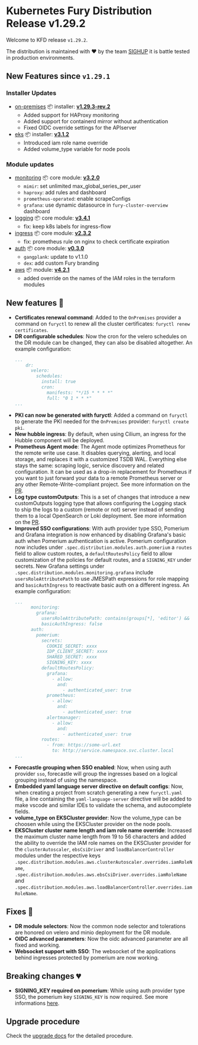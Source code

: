 # Kubernetes Fury Distribution Release v1.29.2

Welcome to KFD release `v1.29.2`.

The distribution is maintained with ❤️ by the team [SIGHUP](https://sighup.io/) it is battle tested in production environments.

## New Features since `v1.29.1`

### Installer Updates

- [on-premises](https://github.com/sighupio/fury-kubernetes-on-premises) 📦 installer: [**v1.29.3-rev.2**](https://github.com/sighupio/fury-kubernetes-on-premises/releases/tag/v1.29.3-rev.2)
  - Added support for HAProxy monitoring
  - Added support for containerd mirror without authentication
  - Fixed OIDC override settings for the APIserver
- [eks](https://github.com/sighupio/fury-eks-installer) 📦 installer: [**v3.1.2**](https://github.com/sighupio/fury-eks-installer/releases/tag/v3.1.2)
  - Introduced iam role name override
  - Added volume_type variable for node pools

### Module updates

- [monitoring](https://github.com/sighupio/fury-kubernetes-monitoring) 📦 core module: [**v3.2.0**](https://github.com/sighupio/fury-kubernetes-monitoring/releases/tag/v3.2.0)
  - `mimir`: set unlimited max_global_series_per_user
  - `haproxy`: add rules and dashboard
  - `prometheus-operated`: enable scrapeConfigs
  - `grafana`: use dynamic datasource in `fury-cluster-overview` dashboard
- [logging](https://github.com/sighupio/fury-kubernetes-logging) 📦 core module: [**v3.4.1**](https://github.com/sighupio/fury-kubernetes-logging/releases/tag/v3.4.1)
  - fix: keep k8s labels for ingress-flow
- [ingress](https://github.com/sighupio/fury-kubernetes-ingress) 📦 core module: [**v2.3.2**](https://github.com/sighupio/fury-kubernetes-ingress/releases/tag/v2.3.2)
  - fix: prometheus rule on nginx to check certificate expiration
- [auth](https://github.com/sighupio/fury-kubernetes-auth) 📦 core module: [**v0.3.0**](https://github.com/sighupio/fury-kubernetes-auth/releases/tag/v0.3.0)
  - `gangplank`: update to v1.1.0
  - `dex`: add custom Fury branding
- [aws](https://github.com/sighupio/fury-kubernetes-aws) 📦 module: [**v4.2.1**](https://github.com/sighupio/fury-kubernetes-aws/releases/tag/v4.2.1)
  - added override on the names of the IAM roles in the terraform modules

## New features 🌟

- **Certificates renewal command**: Added to the `OnPremises` provider a command on `furyctl` to renew all the cluster certificates: `furyctl renew certificates`.
- **DR configurable schedules**: Now the cron for the velero schedules on the DR module can be changed, they can also be disabled altogether. An example configuration:
  ```yaml
  ...
      dr:
        velero:
          schedules:
            install: true
            cron:
              manifests: "*/15 * * * *"
              full: "0 1 * * *"
  ...
  ```
- **PKI can now be generated with furyctl**: Added a command on `furyctl` to generate the PKI needed for the `OnPremises` provider: `furyctl create pki`.
- **New hubble ingress**: By default, when using Cilium, an ingress for the Hubble component will be deployed.
- **Prometheus Agent mode**: The Agent mode optimizes Prometheus for the remote write use case. It disables querying, alerting, and local storage, and replaces it with a customized TSDB WAL. Everything else stays the same: scraping logic, service discovery and related configuration. It can be used as a drop-in replacement for Prometheus if you want to just forward your data to a remote Prometheus server or any other Remote-Write-compliant project. See more information on the [PR](https://github.com/sighupio/fury-distribution/pull/228).
- **Log type customOutputs**: This is a set of changes that introduce a new customOutputs logging type that allows configuring the Logging stack to ship the logs to a custom (remote or not) server instead of sending them to a local OpenSearch or Loki deployment. See more information on the [PR](https://github.com/sighupio/fury-distribution/pull/229).
- **Improved SSO configurations**: With auth provider type SSO, Pomerium and Grafana integration is now enhanced by disabling Grafana's basic auth when Pomerium authentication is active. Pomerium configuration now includes under `.spec.distribution.modules.auth.pomerium` a `routes` field to allow custom routes, a `defaultRoutesPolicy` field to allow customization of the policies for default routes, and a `SIGNING_KEY` under secrets. New Grafana settings under `.spec.distribution.modules.monitoring.grafana` include `usersRoleAttributePath` to use JMESPath expressions for role mapping and `basicAuthIngress` to reactivate basic auth on a different ingress. An example configuration:
  ```yaml
  ...
        monitoring:
          grafana:
            usersRoleAttributePath: contains(groups[*], 'editor') && 'Editor' || contains(groups[*], 'viewer') && 'Viewer'
            basicAuthIngress: false
        auth:
          pomerium:
            secrets:
              COOKIE_SECRET: xxxx
              IDP_CLIENT_SECRET: xxxx
              SHARED_SECRET: xxxx
              SIGNING_KEY: xxxx
            defaultRoutesPolicy:
              grafana:
                - allow:
                  and:
                    - authenticated_user: true
              prometheus:
                - allow:
                  and:
                    - authenticated_user: true
              alertmanager:
                - allow:
                  and:
                    - authenticated_user: true
            routes:
              - from: https://some-url.ext
                to: http://service.namespace.svc.cluster.local
  ...
  ```
- **Forecastle grouping when SSO enabled**: Now, when using auth provider `sso`, forecastle will group the ingresses based on a logical grouping instead of using the namespace.
- **Embedded yaml language server directive on default configs**: Now, when creating a project from scratch generating a new `furyctl.yaml` file, a line containing the `yaml-language-server` directive will be added to make vscode and similar IDEs to validate the schema, and autocomplete fields.
- **volume_type on EKSCluster provider**: Now the volume_type can be choosen while using the EKSCluster provider on the node pools.
- **EKSCluster cluster name length and iam role name override**: Increased the maximum cluster name length from 19 to 56 characters and added the ability to override the IAM role names on the EKSCluster provider for the `clusterAutoscaler`, `ebsCsiDriver` and `loadBalancerController` modules under the respective keys `.spec.distribution.modules.aws.clusterAutoscaler.overrides.iamRoleName`, `.spec.distribution.modules.aws.ebsCsiDriver.overrides.iamRoleName` and `.spec.distribution.modules.aws.loadBalancerController.overrides.iamRoleName`.

## Fixes 🐞

- **DR module selectors**: Now the common node selector and tolerations are honored on velero and minio deployment for the DR module.
- **OIDC advanced parameters**: Now the oidc advanced parameter are all fixed and working.
- **Websocket support with SSO**: The websocket of the applications behind ingresses protected by pomerium are now working.

## Breaking changes 💔

- **SIGNING_KEY required on pomerium**: While using auth provider type SSO, the pomerium key `SIGNING_KEY` is now required. See more informations [here](https://www.pomerium.com/docs/reference/signing-key).

## Upgrade procedure

Check the [upgrade docs](https://github.com/sighupio/furyctl/tree/main/docs/upgrades/kfd/README.md) for the detailed procedure.
